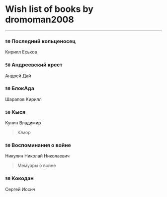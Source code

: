 # Wish list of books by dromoman2008
---

### `50` Последний кольценосец
Кирилл Еськов

### `50` Андреевский крест
Андрей Дай

### `50` БлокАда
Шарапов Кирилл

### `50` Кыся
Кунин Владимир
> Юмор

### `50` Воспоминания о войне
Никулин Николай Николаевич
> Мемуары о войне

### `50` Кокодан
Сергей Иосич

